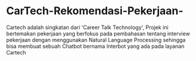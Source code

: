 # CarTech-Rekomendasi-Pekerjaan-
Cartech adalah singkatan dari 'Career Talk Technology',  Projek ini bertemakan pekerjaan yang berfokus pada pembahasan tentang interview pekerjaan dengan menggunakan Natural Language Processing sehingga bisa membuat sebuah Chatbot bernama Interbot yang ada pada layanan Cartech
